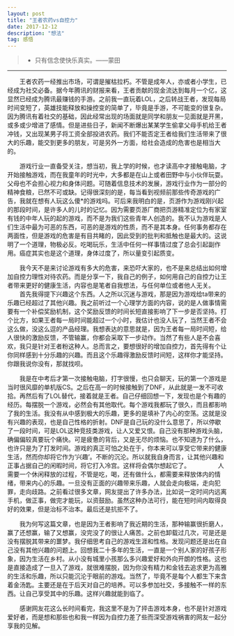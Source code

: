```yaml
---
layout: post
title: "王者农药vs自控力"
date: 2017-12-12 
description: "想法"
tag: 感悟 
---   
```


> * 只有信念使快乐真实。——蒙田

------
　　王者农药一经推出市场，可谓是摧枯拉朽。不管是成年人，亦或者小学生，已经成为社交必备。据今年腾讯的财报来看，王者贡献的现金流达到每月一个亿，这显然已经成为腾讯最赚钱的手游。之前我一直玩着LOL，之后转战王者，发现每局时间变短了，英雄技能释放和操控变的简单了，毕竟是手游，不可能变的很复杂。因为腾讯有着社交的基础，因此经常出现的场面就是同学和朋友一见面就是开黑，或多或少增进了感情。但是进些日子，新闻不断爆出某某学生偷拿父母手机给王者冲钱，又出现某男子将工资全部投进农药。我们不能否定王者给我们生活带来了很大的乐趣，能交到更多的朋友，可是另外一方面，给社会造成的危害也是相当大的。

　　游戏行业一直备受关注，想当初，我上学的时候，也才读高中才接触电脑，才开始接触游戏，而在我童年的时光中，大多都是在山上或者田野中与小伙伴玩耍。父母也不会担心视力和身体问题。可随着信息技术的发展，游戏行业作为一部分的精神食粮，已然不可或缺。记得很深刻的是，每当看到视频前那些传奇游戏的广告，我就在想有人玩这么傻*的游戏吗。可后来我明白的是，页游作为游戏刚兴起的那段时间，是许多人的儿时的记忆。因为需要页游厂商把页游精准定位为有家室有钱的中年人玩的起的游戏，而不是为我们这些青年人创造的。我不认为游戏是人们生活中最为可恶的东西，可恶的是游戏的性质，而不是其本身。任何事务都存在两面性，但是游戏的危害是有目共睹的，因此受到的批判和抵触也是最大的。这说明了一个道理，物极必反。吃喝玩乐，生活中任何一样事情过度了总会引起副作用。癌症其实也是这个道理，身体过度了，所以量变引起质变。

　　我今天不是来讨论游戏有多大的危害，来恐吓大家的，也不是来总结出如何增加自控力理性对待农药。而是分享一下，我自己的例子，如何用自己的自控力让王者带来更好的健康生活，内容也是笔者自我想法，与任何单位或者他人无关。
　　首先我得提下兴趣这个东西。人之所以沉迷与游戏，那是因为游戏给ta带来的乐趣已经超过了其他兴趣。我之前听过一个心理学方面的内容，说的是人做事情需要有一个补偿奖励机制，这个奖励反馈的时间长短直接影响了下一步是否坚持。打个比方，如果王者每一局时间能超过一个小时，我估计也没人玩了，当然王者不会这么做，没这么逗的产品经理。我想表达的意思就是，因为王者每一局时间短，给人很快的激励反馈，不管输赢，你都会采取下一步动作。当然了有些人是不会喜欢，我只是针对王者粉这种人。总而言之，要想很好的增加自控力，首先得有个让你同样感到十分乐趣的兴趣。而且这个乐趣得激励反馈时间短，这样你才能坚持。你跟我说你没有，那就找呗。

　　我是在中考后才第一次接触电脑，打字很慢，也只会聊天，玩的第一个游戏是当时很风靡的单机版CS。之后在高一的时候接触到了DNF，从此就是一发不可收拾。再然后有了LOL替代，接着就是王者。自己仔细回想一下，发现也是个有趣的经历。每摆脱一个游戏，必然会有其他取代。每个游戏我都玩了很久，而且都影响了我的生活。我没有从中感到极大的乐趣，更多的是填补了内心的空荡。这就是没有兴趣的表现，也是自己性格的折射。DNF是自己玩的没什么意思了，所以停歇了一段时间，可是LOL这种竞技类游戏，让人又爱又恨。自己没有那种游戏头脑，确偏偏较真要玩个痛快。可是疲惫的背后，又是无尽的烦恼。也不知道为了什么，也许只是为了打发时间。游戏的真正可怕之处在于，你本来可以享受它带来的健康生活，然而你却将它作为‘兴趣’。不断的沉沦。所以就我自身而言，让其他兴趣和正事占据自己的闲暇时间，将它打入冷宫。这样将会偶尔想起它了。
　　
　　人需要一个休闲释放的过程，不管是吃，喝，还有做什么，都需要来释放体内的情绪，带来内心的乐趣。一旦没有正面的兴趣带来乐趣，人就会走向极端，走向犯罪，走向歧路。之前看过很多文章，网友提出了许多办法，比如说一定时间内远离手机，做正事，做完才能玩，以资鼓励。虽然这种办法可行，能在短时间内取得良好的效果，但是治标不治本。最后还是抗拒不了。

　　我为何写这篇文章，也是因为王者影响了我近期的生活，那种输赢很折磨人，赢了还想赢，输了又想赢，没完没了的很让人痛苦。之前也卸载过几次，可是还是没有摆脱其带来的噩梦。我仔细思考自己的游戏生涯和性格。发现问题还是出在自己没有其他兴趣的问题上。回想我二十多年的生活，一直是一个别人家的好孩子形象，因为生活在乡村。从小没有城里小孩那么多兴趣爱好和外向开朗的性格。这也是直接造成了一旦入了游戏，就很难摆脱，因为你没有精力和金钱去追求更为高雅的生活和乐趣，所以只能沉沦于眼前的游戏。当然了，毕竟不是每个人都生下来含着金汤匙。主要还是在于后天对自己的培养。可以多参加社交，多接触不一样的东西。让自己享受其中的乐趣。这样兴趣就能到临了。

　　感谢网友花这么长时间看完，我这里不是为了抨击游戏本身，也不是针对游戏爱好者，而是想和那些也和我一样因为自控力差了些而深受游戏祸害的网友一起分享我的见解。

